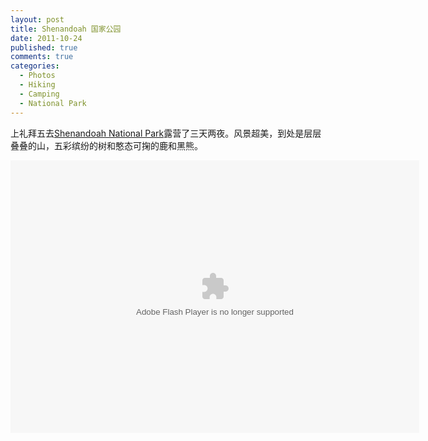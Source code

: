 ```yaml
--- 
layout: post
title: Shenandoah 国家公园
date: 2011-10-24
published: true
comments: true
categories:
  - Photos
  - Hiking
  - Camping
  - National Park
---
```

上礼拜五去[Shenandoah National Park](http://www.nps.gov/shen/index.htm)露营了三天两夜。风景超美，到处是层层叠叠的山，五彩缤纷的树和憨态可掬的鹿和黑熊。

<embed type="application/x-shockwave-flash" src="https://picasaweb.google.com/s/c/bin/slideshow.swf" width="654" height="436" flashvars="host=picasaweb.google.com&noautoplay=1&hl=en_US&feat=flashalbum&RGB=0x000000&feed=https%3A%2F%2Fpicasaweb.google.com%2Fdata%2Ffeed%2Fapi%2Fuser%2Fztpala%2Falbumid%2F5667141623601187825%3Falt%3Drss%26kind%3Dphoto%26hl%3Den_US" pluginspage="http://www.macromedia.com/go/getflashplayer"></embed>


